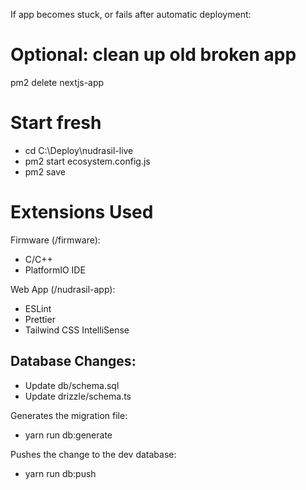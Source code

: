 If app becomes stuck, or fails after automatic deployment:

# Optional: clean up old broken app

pm2 delete nextjs-app

# Start fresh

- cd C:\Deploy\nudrasil-live
- pm2 start ecosystem.config.js
- pm2 save

# Extensions Used

Firmware (/firmware):

- C/C++
- PlatformIO IDE

Web App (/nudrasil-app):

- ESLint
- Prettier
- Tailwind CSS IntelliSense

## Database Changes:

- Update db/schema.sql
- Update drizzle/schema.ts

Generates the migration file:

- yarn run db:generate

Pushes the change to the dev database:

- yarn run db:push
